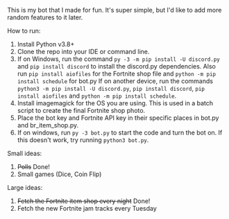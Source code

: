 This is my bot that I made for fun. It's super simple, but I'd like to add more random features to it later.

How to run:

1. Install Python v3.8+
2. Clone the repo into your IDE or command line.
3. If on Windows, run the command `py -3 -m pip install -U discord.py` and `pip install discord` to install the discord.py dependencies. Also run `pip install aiofiles` for the Fortnite shop file and `python -m pip install schedule` for bot.py If on another device, run the commands `python3 -m pip install -U discord.py`, `pip install discord`, `pip install aiofiles` and `python -m pip install schedule`.
4. Install imagemagick for the OS you are using. This is used in a batch script to create the final Fortnite shop photo.
5. Place the bot key and Fortnite API key in their specific places in bot.py and br_item_shop.py.
6. If on windows, run `py -3 bot.py` to start the code and turn the bot on. If this doesn't work, try running `python3 bot.py`.

Small ideas:
1. ~~Polls~~ Done!
2. Small games (Dice, Coin Flip)

Large ideas:
1. ~~Fetch the Fortnite item shop every night~~ Done!
2. Fetch the new Fortnite jam tracks every Tuesday

